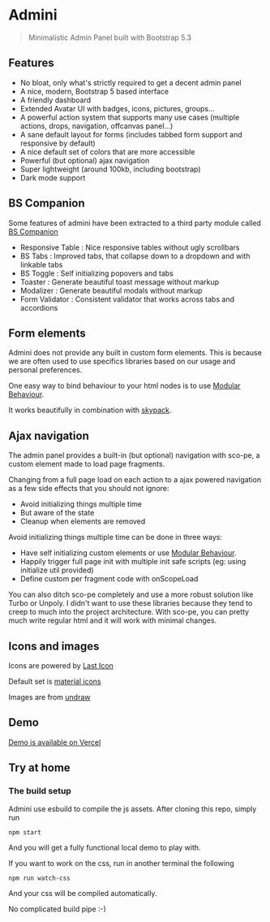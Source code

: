 # Admini

> Minimalistic Admin Panel built with Bootstrap 5.3

## Features

- No bloat, only what's strictly required to get a decent admin panel
- A nice, modern, Bootstrap 5 based interface
- A friendly dashboard
- Extended Avatar UI with badges, icons, pictures, groups...
- A powerful action system that supports many use cases (multiple actions, drops, navigation, offcanvas panel...)
- A sane default layout for forms (includes tabbed form support and responsive by default)
- A nice default set of colors that are more accessible
- Powerful (but optional) ajax navigation
- Super lightweight (around 100kb, including bootstrap)
- Dark mode support

## BS Companion

Some features of admini have been extracted to a third party module called [BS Companion](https://bs-companion.vercel.app/)

- Responsive Table : Nice responsive tables without ugly scrollbars
- BS Tabs : Improved tabs, that collapse down to a dropdown and with linkable tabs
- BS Toggle : Self initializing popovers and tabs
- Toaster : Generate beautiful toast message without markup
- Modalizer : Generate beautiful modals without markup
- Form Validator : Consistent validator that works across tabs and accordions

## Form elements

Admini does not provide any built in custom form elements. This is because we are often used to use specifics
libraries based on our usage and personal preferences.

One easy way to bind behaviour to your html nodes is to use [Modular Behaviour](https://github.com/lekoala/modular-behaviour.js).

It works beautifully in combination with [skypack](https://www.skypack.dev/).

## Ajax navigation

The admin panel provides a built-in (but optional) navigation with sco-pe, a custom element made to load page fragments.

Changing from a full page load on each action to a ajax powered navigation as a few side effects that you should not ignore:

- Avoid initializing things multiple time
- But aware of the state
- Cleanup when elements are removed

Avoid initializing things multiple time can be done in three ways:

- Have self initializing custom elements or use [Modular Behaviour](https://github.com/lekoala/modular-behaviour.js).
- Happily trigger full page init with multiple init safe scripts (eg: using initialize util provided)
- Define custom per fragment code with onScopeLoad

You can also ditch sco-pe completely and use a more robust solution like Turbo or Unpoly. I didn't want to use these
libraries because they tend to creep to much into the project architecture. With sco-pe, you can pretty much write
regular html and it will work with minimal changes.

## Icons and images

Icons are powered by [Last Icon](https://github.com/lekoala/last-icon)

Default set is [material icons](https://fonts.google.com/icons)

Images are from [undraw](https://undraw.co/)

## Demo

[Demo is available on Vercel](https://admini.vercel.app/)

## Try at home

### The build setup

Admini use esbuild to compile the js assets. After cloning this repo, simply run

```
npm start
```

And you will get a fully functional local demo to play with.

If you want to work on the css, run in another terminal the following

```
npm run watch-css
```

And your css will be compiled automatically.

No complicated build pipe :-)
